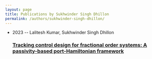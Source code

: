 ```yaml
---
layout: page
title: Publications by Sukhwinder Singh Dhillon
permalink: /authors/sukhwinder-singh-dhillon/
---
```


<ul class="post-list">
<li><span class='post-meta'>2023 -- Lalitesh Kumar, Sukhwinder Singh Dhillon</span><h3><a class='post-link' href='../../tracking-control-design-for-fractional-order-systems-a-passivity-based-port-hamiltonian-framework'>Tracking control design for fractional order systems: A passivity-based port-Hamiltonian framework</a></h3></li>

</ul>
